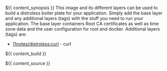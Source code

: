 ${{ content_synopsis }} This image and its different layers can be used to build a distroless boiler plate for your application. Simply add the base layer and any additional layers (tags) with the stuff you need to run your application. The base layer containers Root CA certificates as well as time zone data and the user configuration for root and docker. Additional layers (tags) are:

* [11notes/distroless:curl](https://github.com/11notes/docker-distroless/blob/master/curl.dockerfile) - curl

${{ content_build }}

${{ content_source }}
